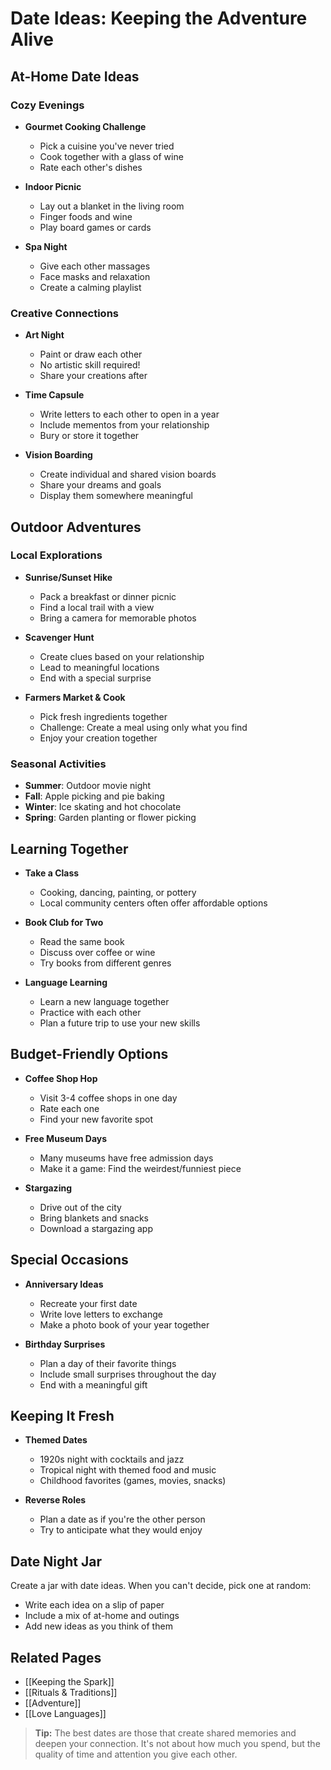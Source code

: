 # Date Ideas: Keeping the Adventure Alive

## At-Home Date Ideas

### Cozy Evenings
- **Gourmet Cooking Challenge**
  - Pick a cuisine you've never tried
  - Cook together with a glass of wine
  - Rate each other's dishes

- **Indoor Picnic**
  - Lay out a blanket in the living room
  - Finger foods and wine
  - Play board games or cards

- **Spa Night**
  - Give each other massages
  - Face masks and relaxation
  - Create a calming playlist

### Creative Connections
- **Art Night**
  - Paint or draw each other
  - No artistic skill required!
  - Share your creations after

- **Time Capsule**
  - Write letters to each other to open in a year
  - Include mementos from your relationship
  - Bury or store it together

- **Vision Boarding**
  - Create individual and shared vision boards
  - Share your dreams and goals
  - Display them somewhere meaningful

## Outdoor Adventures

### Local Explorations
- **Sunrise/Sunset Hike**
  - Pack a breakfast or dinner picnic
  - Find a local trail with a view
  - Bring a camera for memorable photos

- **Scavenger Hunt**
  - Create clues based on your relationship
  - Lead to meaningful locations
  - End with a special surprise

- **Farmers Market & Cook**
  - Pick fresh ingredients together
  - Challenge: Create a meal using only what you find
  - Enjoy your creation together

### Seasonal Activities
- **Summer**: Outdoor movie night
- **Fall**: Apple picking and pie baking
- **Winter**: Ice skating and hot chocolate
- **Spring**: Garden planting or flower picking

## Learning Together
- **Take a Class**
  - Cooking, dancing, painting, or pottery
  - Local community centers often offer affordable options

- **Book Club for Two**
  - Read the same book
  - Discuss over coffee or wine
  - Try books from different genres

- **Language Learning**
  - Learn a new language together
  - Practice with each other
  - Plan a future trip to use your new skills

## Budget-Friendly Options
- **Coffee Shop Hop**
  - Visit 3-4 coffee shops in one day
  - Rate each one
  - Find your new favorite spot

- **Free Museum Days**
  - Many museums have free admission days
  - Make it a game: Find the weirdest/funniest piece

- **Stargazing**
  - Drive out of the city
  - Bring blankets and snacks
  - Download a stargazing app

## Special Occasions
- **Anniversary Ideas**
  - Recreate your first date
  - Write love letters to exchange
  - Make a photo book of your year together

- **Birthday Surprises**
  - Plan a day of their favorite things
  - Include small surprises throughout the day
  - End with a meaningful gift

## Keeping It Fresh
- **Themed Dates**
  - 1920s night with cocktails and jazz
  - Tropical night with themed food and music
  - Childhood favorites (games, movies, snacks)

- **Reverse Roles**
  - Plan a date as if you're the other person
  - Try to anticipate what they would enjoy

## Date Night Jar
Create a jar with date ideas. When you can't decide, pick one at random:
- Write each idea on a slip of paper
- Include a mix of at-home and outings
- Add new ideas as you think of them

## Related Pages
- [[Keeping the Spark]]
- [[Rituals & Traditions]]
- [[Adventure]]
- [[Love Languages]]

> **Tip:** The best dates are those that create shared memories and deepen your connection. It's not about how much you spend, but the quality of time and attention you give each other.
